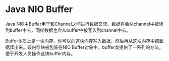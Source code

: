 # Java NIO Buffer

Java NIO中Buffer用于和Channel之间进行数据交流。数据将会从channel中被读到buffer中去，同样数据也会从buffer中被写入到channel中去。

Buffer本质上是一块内存，你可以向这块内存写入数据，然后再从这块内存中把数据读出来。该内存块被包装在NIO Buffer对象中，buffer类提供了一系列的方法，便于开发人员操作这块buffer内存。



